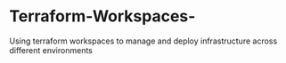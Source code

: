 # Terraform-Workspaces-
Using terraform workspaces to manage and deploy infrastructure across different environments
